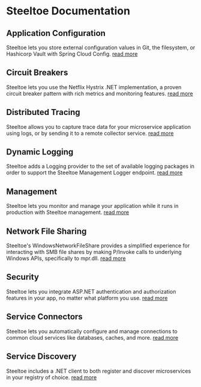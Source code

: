 # Steeltoe Documentation

## Application Configuration

Steeltoe lets you store external configuration values in Git, the filesystem, or Hashicorp Vault with Spring Cloud Config.
[read more](../configuration/)

## Circuit Breakers

Steeltoe lets you use the Netflix Hystrix .NET implementation, a proven circuit breaker pattern with rich metrics and monitoring features.
[read more](../circuitbreaker/)

## Distributed Tracing

Steeltoe allows you to capture trace data for your microservice application using logs, or by sending it to a remote collector service.
[read more](../tracing/)

## Dynamic Logging

Steeltoe adds a Logging provider to the set of available logging packages in order to support the Steeltoe Management Logger endpoint.
[read more](../logging/)

## Management

Steeltoe lets you monitor and manage your application while it runs in production with Steeltoe management.
[read more](../management/)

## Network File Sharing

Steeltoe's WindowsNetworkFileShare provides a simplified experience for interacting with SMB file shares by making P/Invoke calls to underlying Windows APIs, specifically to mpr.dll.
[read more](../fileshares/)

## Security

Steeltoe lets you integrate ASP.NET authentication and authorization features in your app, no matter what platform you use.
[read more](../security/)

## Service Connectors

Steeltoe lets you automatically configure and manage connections to common cloud services like databases, caches, and more.
[read more](../connectors/)

## Service Discovery

Steeltoe includes a .NET client to both register and discover microservices in your registry of choice.
[read more](../discovery/)
